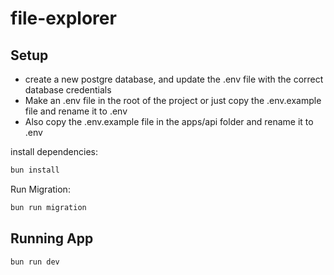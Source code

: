 # file-explorer

## Setup
- create a new postgre database, and update the .env file with the correct database credentials
- Make an .env file in the root of the project or just copy the .env.example file and rename it to .env
- Also copy the .env.example file in the apps/api folder and rename it to .env

install dependencies:

```bash
bun install
```

Run Migration:

```bash
bun run migration
```

## Running App

```bash
bun run dev
```

